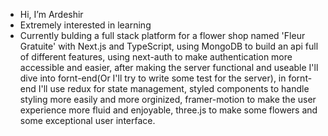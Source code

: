 -  Hi, I’m Ardeshir 
-  Extremely interested in learning
-  Currently bulding a full stack platform for a flower shop named 'Fleur Gratuite' with Next.js and TypeScript, using MongoDB to build an api full of different features, using next-auth to make authentication more accessible and easier, after making the server functional and useable I'll dive into fornt-end(Or I'll try to write some test for the server), in fornt-end I'll use redux for state management, styled components to handle styling more easily and more orginized, framer-motion to make the user experience more fluid and enjoyable, three.js to make some flowers and some exceptional user interface.



